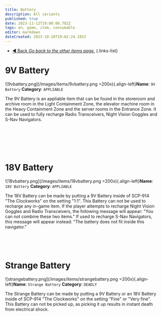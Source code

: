 ```yaml
---
title: Battery
description: All variants
published: true
date: 2023-11-12T19:08:08.782Z
tags: en, game, item, consumable
editor: markdown
dateCreated: 2023-10-28T19:02:24.185Z
---
```


- [:arrow_backward: Back *Go back to the other items page.*](/en/game/items/other)
{.links-list}
# 9V Battery
![9vbattery.png](/images/items/9vbattery.png =200x){.align-left}**Name**: `9V Battery`
**Category**: `APPLIABLE`

The 9V Battery is an appliable item that can be found in the storeroom and archive room in the Light Containment Zone, the elevator machine room in the Heavy Containment Zone and the server rooms in the Entrance Zone. It can be used to fully recharge Radio Transceivers, Night Vision Goggles and S-Nav Navigators.

‎ 

‎ 

‎
# 18V Battery
![18vbattery.png](/images/items/18vbattery.png =200x){.align-left}**Name**: `18V Battery`
**Category**: `APPLIABLE`

The 18V Battery can be made by putting a 9V Battery inside of SCP-914 "The Clockworks" on the setting "1:1". This Battery can not be used to recharge any in-game item. If the player attempts to recharge Night Vision Goggles and Radio Transceivers, the following message will appear: "You can not combine these two items." If used to recharge S-Nav Navigators, this message will appear instead: "The battery does not fit inside this navigator."

‎ 

‎ 


# Strange Battery
![strangebattery.png](/images/items/strangebattery.png =200x){.align-left}**Name**: `Strange Battery`
**Category**: `DEADLY`

The Strange Battery can be made by putting a 9V Battery or an 18V Battery inside of SCP-914 "The Clockworks" on the setting "Fine" or "Very fine". This Battery can not be picked up, as picking it up results in instant death from electrical shock.

‎ 

‎ 

‎ 

‎ 

‎ 